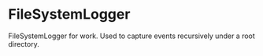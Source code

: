 # FileSystemLogger
FileSystemLogger for work. Used to capture events recursively under a root directory.
